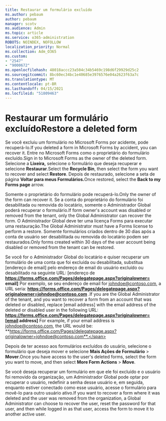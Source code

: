 ```yaml
---
title: Restaurar um formulário excluído
ms.author: pebaum
author: pebaum
manager: scotv
ms.audience: Admin
ms.topic: article
ms.service: o365-administration
ROBOTS: NOINDEX, NOFOLLOW
localization_priority: Normal
ms.collection: Adm_O365
ms.custom:
- "2547"
- "9000672"
ms.openlocfilehash: 48018accc23a504c34b5469c198d6f29929d25c2
ms.sourcegitcommit: 8bc60ec34bc1e40685e3976576e04a2623f63a7c
ms.translationtype: MT
ms.contentlocale: pt-BR
ms.lasthandoff: 04/15/2021
ms.locfileid: "51809463"
---
```

# <a name="restore-a-deleted-form"></a><span data-ttu-id="6c11e-102">Restaurar um formulário excluído</span><span class="sxs-lookup"><span data-stu-id="6c11e-102">Restore a deleted form</span></span>

<span data-ttu-id="6c11e-103">Se você excluiu um formulário no Microsoft Forms por acidente, pode recuperá-lo.</span><span class="sxs-lookup"><span data-stu-id="6c11e-103">If you deleted a form in Microsoft Forms by accident, you can recover it.</span></span> <span data-ttu-id="6c11e-104">Entre no Microsoft Forms como o proprietário do formulário excluído.</span><span class="sxs-lookup"><span data-stu-id="6c11e-104">Sign in to Microsoft Forms as the owner of the deleted form.</span></span> <span data-ttu-id="6c11e-105">Selecione a **Lixeira,** selecione o formulário que deseja recuperar e selecione **Restaurar**.</span><span class="sxs-lookup"><span data-stu-id="6c11e-105">Select the **Recycle Bin**, then select the form you want to recover and select **Restore**.</span></span> <span data-ttu-id="6c11e-106">Depois de restaurado, selecione a seta de página **Voltar para meus Formulários.**</span><span class="sxs-lookup"><span data-stu-id="6c11e-106">Once restored, select the **Back to my Forms page** arrow.</span></span>

<span data-ttu-id="6c11e-107">Somente o proprietário do formulário pode recuperá-lo.</span><span class="sxs-lookup"><span data-stu-id="6c11e-107">Only the owner of the form can recover it.</span></span> <span data-ttu-id="6c11e-108">Se a conta do proprietário do formulário foi desabilitada ou removida do locatário, somente o Administrador Global poderá recuperar o formulário.</span><span class="sxs-lookup"><span data-stu-id="6c11e-108">If form owner's account was disabled or removed from the tenant, only the Global Administrator can recover the form.</span></span> <span data-ttu-id="6c11e-109">O Administrador Global deve ter uma licença Forms para executar uma restauração.</span><span class="sxs-lookup"><span data-stu-id="6c11e-109">The Global Administrator must have a Forms license to perform a restore.</span></span> <span data-ttu-id="6c11e-110">Somente formulários criados dentro de 30 dias após a conta de usuário ser desabilitada ou removida do locatário podem ser restaurados.</span><span class="sxs-lookup"><span data-stu-id="6c11e-110">Only forms created within 30 days of the user account being disabled or removed from the tenant can be restored.</span></span>

<span data-ttu-id="6c11e-111">Se você for o Administrador Global do locatário e quiser recuperar um formulário de uma conta que foi excluída ou desabilitada, substitua [endereço de email] pelo endereço de email do usuário excluído ou desabilitado na seguinte URL: [endereço de **https://forms.office.com/Pages/delegatepage.aspx?originalowner= email]** Por exemplo, se seu endereço de email for johndoe@contoso.com, a URL seria: **https://forms.office.com/Pages/delegatepage.aspx?originalowner=johndoe@contoso.com** .</span><span class="sxs-lookup"><span data-stu-id="6c11e-111">If you are the Global Administrator of the tenant, and you want to recover a form from an account that was deleted or disabled, replace [email address] with the email address of the deleted or disabled user in the following URL: **https://forms.office.com/Pages/delegatepage.aspx?originalowner=[email address]** For example, if your email address is johndoe@contoso.com, the URL would be: **https://forms.office.com/Pages/delegatepage.aspx?originalowner=johndoe@contoso.com**.</span></span> 

<span data-ttu-id="6c11e-112">Depois de ter acesso aos formulários excluídos do usuário, selecione o formulário que deseja mover e selecione **Mais Ações de Formulário**  >  **Mover**.</span><span class="sxs-lookup"><span data-stu-id="6c11e-112">Once you have access to the user's deleted forms, select the form you want to move, and then select **More Form Actions** > **Move**.</span></span>

<span data-ttu-id="6c11e-113">Se você deseja recuperar um formulário em que ele foi excluído e o usuário foi removido da organização, um Administrador Global pode optar por recuperar o usuário, redefinir a senha desse usuário e, em seguida, enquanto estiver conectado como esse usuário, acesse o formulário para movê-lo para outro usuário ativo.</span><span class="sxs-lookup"><span data-stu-id="6c11e-113">If you want to recover a form where it was deleted and the user was removed from the organization, a Global Administrator can choose to recover the user, reset the password for that user, and then while logged in as that user, access the form to move it to another active user.</span></span> 
